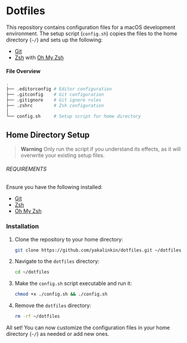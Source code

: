 # Dotfiles

This repository contains configuration files for a macOS development environment. The setup script (`config.sh`) copies the files to the home directory (`~/`) and sets up the following:

- [Git](https://git-scm.com/)
- [Zsh](https://www.zsh.org/) with [Oh My Zsh](https://ohmyz.sh/)

#### File Overview

```sh
.
├── .editorconfig # Editor configuration
├── .gitconfig    # Git configuration
├── .gitignore    # Git ignore rules
├── .zshrc        # Zsh configuration
│
└── config.sh     # Setup script for home directory
```

## Home Directory Setup

> **Warning**
> Only run the script if you understand its effects, as it will overwrite your existing setup files.

###### REQUIREMENTS

Ensure you have the following installed:
- [Git](https://git-scm.com/)
- [Zsh](https://www.zsh.org/)
- [Oh My Zsh](https://ohmyz.sh/)

### Installation

1. Clone the repository to your home directory:
    ```sh
    git clone https://github.com/yakalinkin/dotfiles.git ~/dotfiles
    ```

2. Navigate to the `dotfiles` directory:
    ```sh
    cd ~/dotfiles
    ```

3. Make the `config.sh` script executable and run it:
    ```sh
    chmod +x ./config.sh && ./config.sh
    ```

4. Remove the `dotfiles` directory:
    ```sh
    rm -rf ~/dotfiles
    ```

All set! You can now customize the configuration files in your home directory (`~/`) as needed or add new ones.
